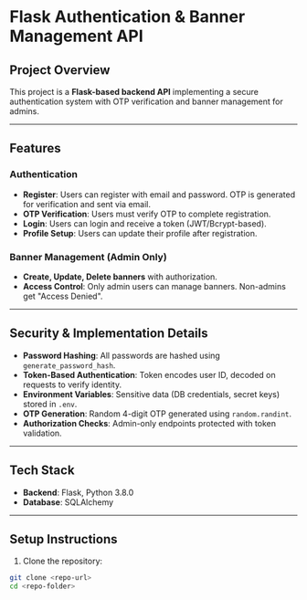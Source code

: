 # Flask Authentication & Banner Management API

## Project Overview
This project is a **Flask-based backend API** implementing a secure authentication system with OTP verification and banner management for admins.

---

## Features

### Authentication
- **Register**: Users can register with email and password. OTP is generated for verification and sent via email.
- **OTP Verification**: Users must verify OTP to complete registration.  
- **Login**: Users can login and receive a token (JWT/Bcrypt-based).  
- **Profile Setup**: Users can update their profile after registration.  

### Banner Management (Admin Only)
- **Create, Update, Delete banners** with authorization.  
- **Access Control**: Only admin users can manage banners. Non-admins get "Access Denied".

---

## Security & Implementation Details

- **Password Hashing**: All passwords are hashed using `generate_password_hash`.  
- **Token-Based Authentication**: Token encodes user ID, decoded on requests to verify identity.  
- **Environment Variables**: Sensitive data (DB credentials, secret keys) stored in `.env`.  
- **OTP Generation**: Random 4-digit OTP generated using `random.randint`.  
- **Authorization Checks**: Admin-only endpoints protected with token validation.  

---

## Tech Stack
- **Backend**: Flask, Python 3.8.0  
- **Database**: SQLAlchemy 

---

## Setup Instructions

1. Clone the repository:
```bash
git clone <repo-url>
cd <repo-folder>

